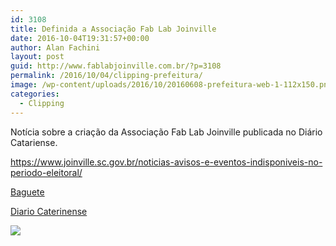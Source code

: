 ```yaml
---
id: 3108
title: Definida a Associação Fab Lab Joinville
date: 2016-10-04T19:31:57+00:00
author: Alan Fachini
layout: post
guid: http://www.fablabjoinville.com.br/?p=3108
permalink: /2016/10/04/clipping-prefeitura/
image: /wp-content/uploads/2016/10/20160608-prefeitura-web-1-112x150.png
categories:
  - Clipping
---
```

Notícia sobre a criação da Associação Fab Lab Joinville publicada no Diário Catariense.

https://www.joinville.sc.gov.br/noticias-avisos-e-eventos-indisponiveis-no-periodo-eleitoral/

[Baguete](http://www.baguete.com.br/noticias/08/06/2016/joinville-tera-fab-lab)

[Diario Caterinense](http://dc.clicrbs.com.br/sc/colunistas/estela-benetti/noticia/2016/06/fab-lab-de-joinville-avanca-5987534.html)

![](http://www.fablabjoinville.com.br/wp-content/uploads/2016/10/20160608-prefeitura-web-1-766x1024.png)
